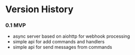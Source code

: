 Version History
===

### 0.1 MVP
* async server based on aiohttp for webhook processing
* simple api for add commands and handlers
* simple api for send messages from commands